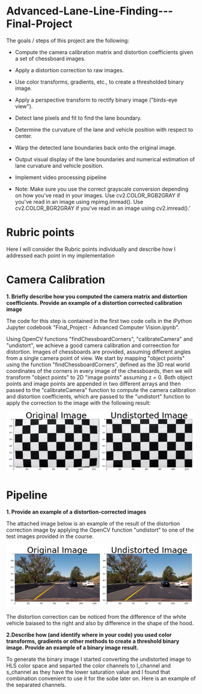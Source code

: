 # Advanced-Lane-Line-Finding---Final-Project
The goals / steps of this project are the following:

* Compute the camera calibration matrix and distortion coefficients given a set of chessboard images.
* Apply a distortion correction to raw images.
* Use color transforms, gradients, etc., to create a thresholded binary image.
* Apply a perspective transform to rectify binary image ("birds-eye view").
* Detect lane pixels and fit to find the lane boundary.
* Determine the curvature of the lane and vehicle position with respect to center.
* Warp the detected lane boundaries back onto the original image.
* Output visual display of the lane boundaries and numerical estimation of lane curvature and vehicle position.
* Implement video processing pipeline


* Note: Make sure you use the correct grayscale conversion depending on how you've read in your images. Use cv2.COLOR_RGB2GRAY if you've read in an image using mpimg.imread(). Use cv2.COLOR_BGR2GRAY if you've read in an image using cv2.imread().'

# Rubric points
Here I will consider the Rubric points individually and describe how I addressed each point in my implementation

# Camera Calibration
**1. Briefly describe how you computed the camera matrix and distortion coefficients. Provide an example of a distortion corrected calibration image**

The code for this step is contained in the first two code cells in the iPython Jupyter codebook "Final_Project - Advanced Computer Vision.ipynb".

Using OpenCV functions "findChessboardCorners", "calibrateCamera" and "undistort", we achieve a good camera calibration and correection for distortion. Images of chessboards are provided, assuming different angles from a single camera point of view. We start by mapping "object points" using the function "findChessboardCorners", defined as the 3D real world coordinates of the corners in every image of the chessboards, then we will transform "object points" to 2D "image points" assuming z = 0. Both object points and image points are appended in two different arrays and then passed to the "calibrateCamera" function to compute the camera calibration and distortion coefficients, which are passed to the "undistort" function to apply the correction to the image with the following result: 

![](Images/Undistorted%20Checkerboard.png)

# Pipeline

**1. Provide an example of a distortion-corrected images**

The attached image below is an example of the result of the distortion correction image by applying the OpenCV function "undistort" to one of the test images provided in the course. 

![](Images/Example1.png)

The distortion correction can be noticed from the difference of the white vehicle baiased to the right and also by difference in the shape of the hood. 

**2.Describe how (and identify where in your code) you used color transforms, gradients or other methods to create a threshold binary image. Provide an example of a binary image result.**

To generate the binary image I started converting the undistorted image to HLS color space and separted the color channels to l_channel and s_channel as they have the lower saturation value and I found that combination convenient to use it for the sobe later on. Here is an example of the separated channels. 



